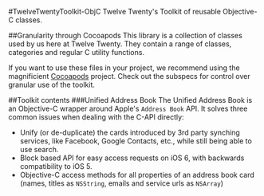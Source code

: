 #TwelveTwentyToolkit-ObjC
Twelve Twenty's Toolkit of reusable Objective-C classes.

##Granularity through Cocoapods
This library is a collection of classes used by us here at Twelve Twenty. They contain a range of classes, categories and regular C utility functions.

If you want to use these files in your project, we recommend using the magnificient [Cocoapods](http://cocoapods.org) project. Check out the subspecs for control over granular use of the toolkit.

##Toolkit contents
###Unified Address Book
The Unified Address Book is an Objective-C wrapper around Apple's `Address Book` API. It solves three common issues when dealing with the C-API directly:

+ Unify (or de-duplicate) the cards introduced by 3rd party synching services, like Facebook, Google Contacts, etc., while still being able to use search.
+ Block based API for easy access requests on iOS 6, with backwards compatibility to iOS 5.
+ Objective-C access methods for all properties of an address book card (names, titles as `NSString`, emails and service urls as `NSArray`)
